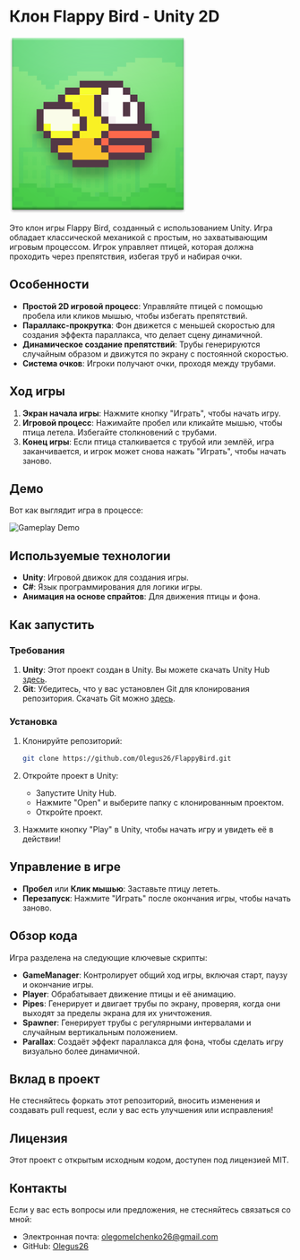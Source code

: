 # Клон Flappy Bird - Unity 2D

![Flappy Bird Screenshot](Assets/Flappy_Bird_icon.png)

Это клон игры Flappy Bird, созданный с использованием Unity. Игра обладает классической механикой с простым, но захватывающим игровым процессом. Игрок управляет птицей, которая должна проходить через препятствия, избегая труб и набирая очки.

## Особенности

- **Простой 2D игровой процесс**: Управляйте птицей с помощью пробела или кликов мышью, чтобы избегать препятствий.
- **Параллакс-прокрутка**: Фон движется с меньшей скоростью для создания эффекта параллакса, что делает сцену динамичной.
- **Динамическое создание препятствий**: Трубы генерируются случайным образом и движутся по экрану с постоянной скоростью.
- **Система очков**: Игроки получают очки, проходя между трубами.

## Ход игры
1. **Экран начала игры**: Нажмите кнопку "Играть", чтобы начать игру.
2. **Игровой процесс**: Нажимайте пробел или кликайте мышью, чтобы птица летела. Избегайте столкновений с трубами.
3. **Конец игры**: Если птица сталкивается с трубой или землёй, игра заканчивается, и игрок может снова нажать "Играть", чтобы начать заново.

## Демо

Вот как выглядит игра в процессе:

![Gameplay Demo](Assets/Movie_004.gif)

## Используемые технологии
- **Unity**: Игровой движок для создания игры.
- **C#**: Язык программирования для логики игры.
- **Анимация на основе спрайтов**: Для движения птицы и фона.

## Как запустить

### Требования
1. **Unity**: Этот проект создан в Unity. Вы можете скачать Unity Hub [здесь](https://unity.com/).
2. **Git**: Убедитесь, что у вас установлен Git для клонирования репозитория. Скачать Git можно [здесь](https://git-scm.com/).

### Установка

1. Клонируйте репозиторий:
    ```bash
    git clone https://github.com/Olegus26/FlappyBird.git
    ```

2. Откройте проект в Unity:
    - Запустите Unity Hub.
    - Нажмите "Open" и выберите папку с клонированным проектом.
    - Откройте проект.

3. Нажмите кнопку "Play" в Unity, чтобы начать игру и увидеть её в действии!

## Управление в игре
- **Пробел** или **Клик мышью**: Заставьте птицу лететь.
- **Перезапуск**: Нажмите "Играть" после окончания игры, чтобы начать заново.

## Обзор кода
Игра разделена на следующие ключевые скрипты:

- **GameManager**: Контролирует общий ход игры, включая старт, паузу и окончание игры.
- **Player**: Обрабатывает движение птицы и её анимацию.
- **Pipes**: Генерирует и двигает трубы по экрану, проверяя, когда они выходят за пределы экрана для их уничтожения.
- **Spawner**: Генерирует трубы с регулярными интервалами и случайным вертикальным положением.
- **Parallax**: Создаёт эффект параллакса для фона, чтобы сделать игру визуально более динамичной.

## Вклад в проект
Не стесняйтесь форкать этот репозиторий, вносить изменения и создавать pull request, если у вас есть улучшения или исправления!

## Лицензия
Этот проект с открытым исходным кодом, доступен под лицензией MIT.

## Контакты
Если у вас есть вопросы или предложения, не стесняйтесь связаться со мной:
- Электронная почта: olegomelchenko26@gmail.com
- GitHub: [Olegus26](https://github.com/Olegus26)
